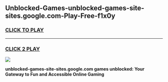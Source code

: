 
## Unblocked-Games-unblocked-games-site-sites.google.com-Play-Free-f1x0y
<h3>
<a href="https://premium76.site?title=unblocked-games-site-sites.google.com&ref=09A">CLICK TO PLAY</a></h3>
<hr>

<h3>
<a href="https://premium76.site?title=unblocked-games-site-sites.google.com&ref=09A">CLICK 2 PLAY</a>
  
</h3>

<a href="https://premium76.site?title=unblocked-games-site-sites.google.com&ref=09A"><img src="https://clearcache.store/games.png"></a>


**unblocked-games-site-sites.google.com games unblocked: Your Gateway to Fun and Accessible Online Gaming**
